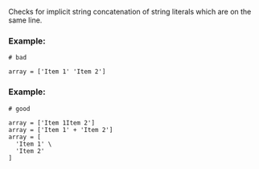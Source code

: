 Checks for implicit string concatenation of string literals
which are on the same line.

### Example:

    # bad

    array = ['Item 1' 'Item 2']

### Example:

    # good

    array = ['Item 1Item 2']
    array = ['Item 1' + 'Item 2']
    array = [
      'Item 1' \
      'Item 2'
    ]
